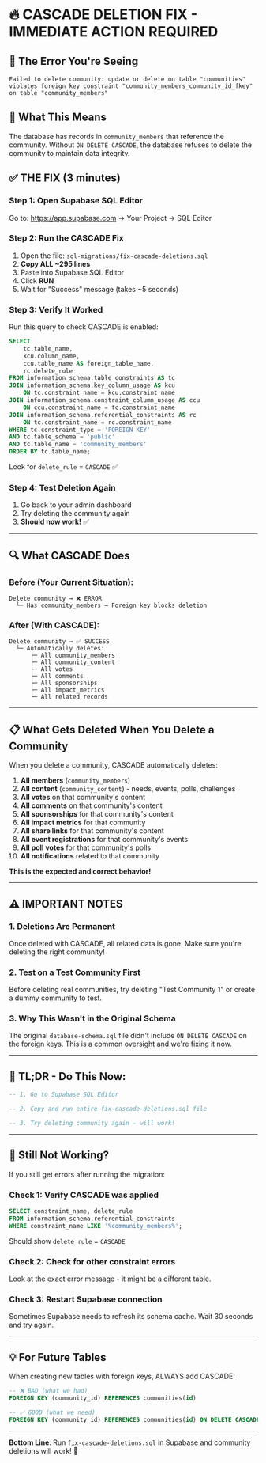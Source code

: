 # 🔥 CASCADE DELETION FIX - IMMEDIATE ACTION REQUIRED

## 🚨 The Error You're Seeing

```
Failed to delete community: update or delete on table "communities" 
violates foreign key constraint "community_members_community_id_fkey" 
on table "community_members"
```

## 🎯 What This Means

The database has records in `community_members` that reference the community. 
Without `ON DELETE CASCADE`, the database refuses to delete the community to 
maintain data integrity.

## ✅ THE FIX (3 minutes)

### Step 1: Open Supabase SQL Editor
Go to: https://app.supabase.com → Your Project → SQL Editor

### Step 2: Run the CASCADE Fix
1. Open the file: `sql-migrations/fix-cascade-deletions.sql`
2. **Copy ALL ~295 lines**
3. Paste into Supabase SQL Editor
4. Click **RUN**
5. Wait for "Success" message (takes ~5 seconds)

### Step 3: Verify It Worked
Run this query to check CASCADE is enabled:

```sql
SELECT
    tc.table_name, 
    kcu.column_name,
    ccu.table_name AS foreign_table_name,
    rc.delete_rule
FROM information_schema.table_constraints AS tc 
JOIN information_schema.key_column_usage AS kcu
    ON tc.constraint_name = kcu.constraint_name
JOIN information_schema.constraint_column_usage AS ccu
    ON ccu.constraint_name = tc.constraint_name
JOIN information_schema.referential_constraints AS rc
    ON tc.constraint_name = rc.constraint_name
WHERE tc.constraint_type = 'FOREIGN KEY'
AND tc.table_schema = 'public'
AND tc.table_name = 'community_members'
ORDER BY tc.table_name;
```

Look for `delete_rule` = `CASCADE` ✅

### Step 4: Test Deletion Again
1. Go back to your admin dashboard
2. Try deleting the community again
3. **Should now work!** ✅

---

## 🔍 What CASCADE Does

### Before (Your Current Situation):
```
Delete community → ❌ ERROR
  └─ Has community_members → Foreign key blocks deletion
```

### After (With CASCADE):
```
Delete community → ✅ SUCCESS
  └─ Automatically deletes:
      ├─ All community_members
      ├─ All community_content
      ├─ All votes
      ├─ All comments
      ├─ All sponsorships
      ├─ All impact_metrics
      └─ All related records
```

---

## 📋 What Gets Deleted When You Delete a Community

When you delete a community, CASCADE automatically deletes:

1. **All members** (`community_members`)
2. **All content** (`community_content`) - needs, events, polls, challenges
3. **All votes** on that community's content
4. **All comments** on that community's content
5. **All sponsorships** for that community's content
6. **All impact metrics** for that community
7. **All share links** for that community's content
8. **All event registrations** for that community's events
9. **All poll votes** for that community's polls
10. **All notifications** related to that community

**This is the expected and correct behavior!**

---

## ⚠️ IMPORTANT NOTES

### 1. Deletions Are Permanent
Once deleted with CASCADE, all related data is gone. 
Make sure you're deleting the right community!

### 2. Test on a Test Community First
Before deleting real communities, try deleting "Test Community 1" 
or create a dummy community to test.

### 3. Why This Wasn't in the Original Schema
The original `database-schema.sql` file didn't include `ON DELETE CASCADE` 
on the foreign keys. This is a common oversight and we're fixing it now.

---

## 🎯 TL;DR - Do This Now:

```sql
-- 1. Go to Supabase SQL Editor

-- 2. Copy and run entire fix-cascade-deletions.sql file

-- 3. Try deleting community again - will work!
```

---

## 🐛 Still Not Working?

If you still get errors after running the migration:

### Check 1: Verify CASCADE was applied
```sql
SELECT constraint_name, delete_rule 
FROM information_schema.referential_constraints 
WHERE constraint_name LIKE '%community_members%';
```
Should show `delete_rule` = `CASCADE`

### Check 2: Check for other constraint errors
Look at the exact error message - it might be a different table.

### Check 3: Restart Supabase connection
Sometimes Supabase needs to refresh its schema cache.
Wait 30 seconds and try again.

---

## 💡 For Future Tables

When creating new tables with foreign keys, ALWAYS add CASCADE:

```sql
-- ❌ BAD (what we had)
FOREIGN KEY (community_id) REFERENCES communities(id)

-- ✅ GOOD (what we need)
FOREIGN KEY (community_id) REFERENCES communities(id) ON DELETE CASCADE
```

---

**Bottom Line**: Run `fix-cascade-deletions.sql` in Supabase and community deletions will work! 🚀
